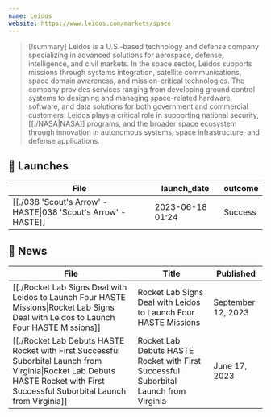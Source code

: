 ```yaml
---
name: Leidos
website: https://www.leidos.com/markets/space
---
```



>[!summary]
Leidos is a U.S.-based technology and defense company specializing in advanced solutions for aerospace, defense, intelligence, and civil markets. In the space sector, Leidos supports missions through systems integration, satellite communications, space domain awareness, and mission-critical technologies. The company provides services ranging from developing ground control systems to designing and managing space-related hardware, software, and data solutions for both government and commercial customers. Leidos plays a critical role in supporting national security, [[./NASA|NASA]] programs, and the broader space ecosystem through innovation in autonomous systems, space infrastructure, and defense applications.

## 🚀 Launches

| File                                                                            | launch_date      | outcome |
| ------------------------------------------------------------------------------- | ---------------- | ------- |
| [[./038 'Scout's Arrow' - HASTE\|038 'Scout's Arrow' - HASTE]] | 2023-06-18 01:24 | Success |


## 📰 News
| File                                                                                                                                                                                   | Title                                                                                  | Published          |
| -------------------------------------------------------------------------------------------------------------------------------------------------------------------------------------- | -------------------------------------------------------------------------------------- | ------------------ |
| [[./Rocket Lab Signs Deal with Leidos to Launch Four HASTE Missions\|Rocket Lab Signs Deal with Leidos to Launch Four HASTE Missions]]                                           | Rocket Lab Signs Deal with Leidos to Launch Four HASTE Missions                        | September 12, 2023 |
| [[./Rocket Lab Debuts HASTE Rocket with First Successful Suborbital Launch from Virginia\|Rocket Lab Debuts HASTE Rocket with First Successful Suborbital Launch from Virginia]] | Rocket Lab Debuts HASTE Rocket with First Successful Suborbital Launch from Virginia   | June 17, 2023      |

